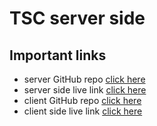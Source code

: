 # TSC server side

## Important links
* server GitHub repo [click here](https://github.com/hasibulislam999/tsc-server)
* server side live link [click here](https://tsc-teacher-student-center.herokuapp.com/)
* client GitHub repo [click here](https://github.com/hasibulislam999/tsc-client)
* client side live link [click here]()